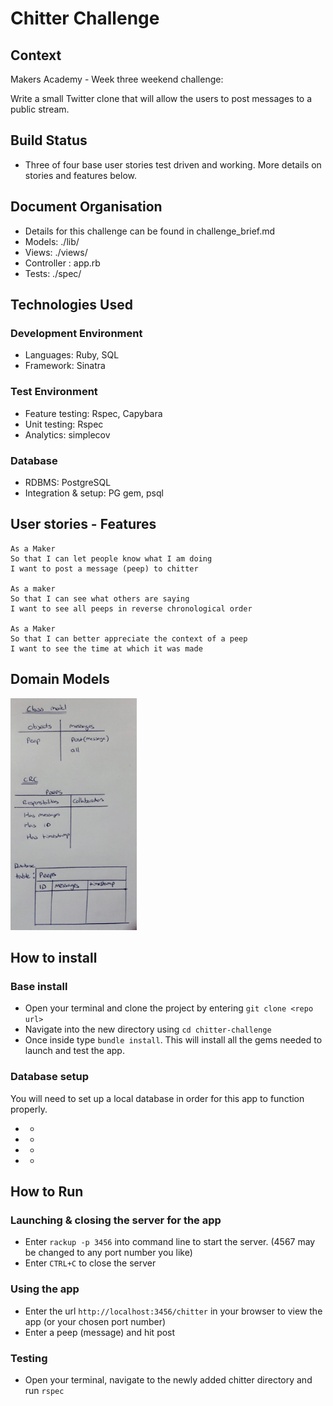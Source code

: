 Chitter Challenge
=================

## Context
Makers Academy - Week three weekend challenge:

Write a small Twitter clone that will allow the users to post messages to a public stream.

## Build Status  
* Three of four base user stories test driven and working. More details on stories and features below.

## Document Organisation
* Details for this challenge can be found in challenge_brief.md
* Models: ./lib/
* Views: ./views/
* Controller : app.rb
* Tests: ./spec/

## Technologies Used
### Development Environment
* Languages: Ruby, SQL
* Framework:  Sinatra  

### Test Environment
* Feature testing: Rspec, Capybara
* Unit testing:  Rspec
* Analytics: simplecov

### Database
* RDBMS: PostgreSQL
* Integration & setup: PG gem, psql

## User stories - Features

```
As a Maker
So that I can let people know what I am doing  
I want to post a message (peep) to chitter

As a maker
So that I can see what others are saying  
I want to see all peeps in reverse chronological order

As a Maker
So that I can better appreciate the context of a peep
I want to see the time at which it was made
```

## Domain Models

<img src="https://github.com/Kintaro-Oe/chitter-challenge/blob/master/pictures/chitter%20domain%20modelling.jpeg" width="40%">

## How to install
### Base install
 * Open your terminal and clone the project by entering `git clone <repo url>`
 * Navigate into the new directory using `cd chitter-challenge`
 * Once inside type `bundle install`. This will install all the gems needed to launch and test the app.

### Database setup
You will need to set up a local database in order for this app to function properly.

* -
* -
* -
* -


## How to Run
### Launching & closing the server for the app
* Enter `rackup -p 3456` into command line to start the server. (4567 may be changed to any port number you like)
* Enter `CTRL+C` to close the server

### Using the app
* Enter the url `http://localhost:3456/chitter` in your browser to view the app (or your chosen port number)
* Enter a peep (message) and hit post

### Testing
* Open your terminal, navigate to the newly added chitter directory and run `rspec`
